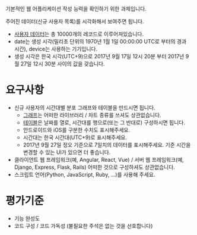 기본적인 웹 어플리케이션 작성 능력을 확인하기 위한 과제입니다.

주어진 데이터(신규 사용자 목록)를 시각화해서 보여주면 됩니다.

* [사용자 데이터](users.json)는 총 10000개의 레코드로 이루어져있습니다.
* date는 생성 시각(밀리초 단위의 1970년 1월 1일 00:00:00 UTC로 부터의 경과 시간), device는 사용하는 기기입니다.
* 생성 시각은 한국 시각(UTC+9)으로 2017년 9월 17일 12시 20분 부터 2017년 9월 27일 12시 30분 사이의 값을 갖습니다.

# 요구사항
* 신규 사용자의 시간대별 분포 그래프와 테이블을 만드시면 됩니다.
    * [그래프](sample_graph.png)는 어떠한 라이브러리 / 차트 종류를 쓰셔도 상관없습니다.
    * [테이블](sample_table.png)은 날짜를 열로, 시간대를 행으로(또는 그 반대로) 구성하시면 됩니다.
    * 안드로이드와 iOS를 구분한 수치도 표시해주세요.
    * 시간대는 한국 시간대(UTC+9)로 표시해주세요.
    * 2017년 9월 27일 정오 기준으로 7일치의 데이터를 표시해주세요. 기준 시간을 변경할 수 있는 UI가 있으면 더 좋습니다.
* 클라이언트 웹 프레임워크(예, Angular, React, Vue) / 서버 웹 프레임워크(예, Django, Express, Flask, Rails) 어떠한 것으로 구성하셔도 상관없습니다.
* 스크립트 언어(Python, JavaScript, Ruby, ...)를 사용해 주세요.

# 평가기준
* 기능 완성도
* 코드 구성 / 코드 가독성 (불필요한 주석은 없는 것을 선호합니다)
